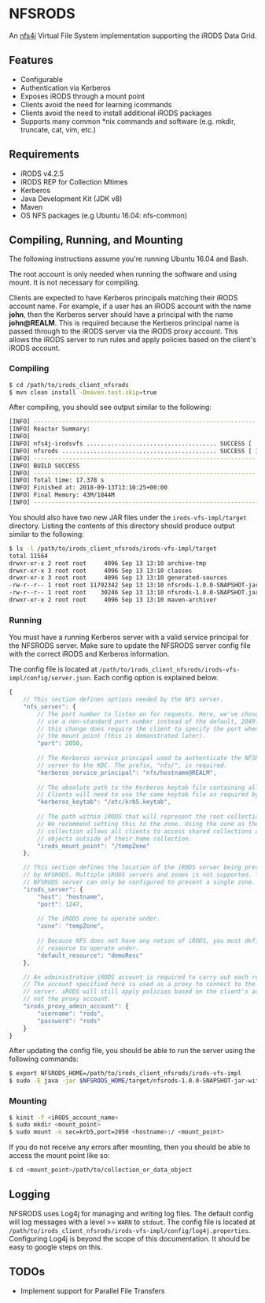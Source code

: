 # NFSRODS
An [nfs4j](https://github.com/dCache/nfs4j) Virtual File System implementation supporting the iRODS Data Grid.

## Features
- Configurable
- Authentication via Kerberos
- Exposes iRODS through a mount point
- Clients avoid the need for learning icommands
- Clients avoid the need to install additional iRODS packages
- Supports many common *nix commands and software (e.g. mkdir, truncate, cat, vim, etc.)

## Requirements
- iRODS v4.2.5
- iRODS REP for Collection Mtimes
- Kerberos
- Java Development Kit (JDK v8)
- Maven
- OS NFS packages (e.g Ubuntu 16.04: nfs-common)

## Compiling, Running, and Mounting
The following instructions assume you're running Ubuntu 16.04 and Bash.

The root account is only needed when running the software and using mount. It is
not necessary for compiling.

Clients are expected to have Kerberos principals matching their iRODS account name. For
example, if a user has an iRODS account with the name **john**, then the Kerberos server should
have a principal with the name **john@REALM**. This is required because the Kerberos principal
name is passed through to the iRODS server via the iRODS proxy account. This allows the iRODS
server to run rules and apply policies based on the client's iRODS account.

### Compiling
```bash
$ cd /path/to/irods_client_nfsrods
$ mvn clean install -Dmaven.test.skip=true
```

After compiling, you should see output similar to the following:
```bash
[INFO] ------------------------------------------------------------------------
[INFO] Reactor Summary:
[INFO] 
[INFO] nfs4j-irodsvfs ..................................... SUCCESS [  0.671 s]
[INFO] nfsrods ............................................ SUCCESS [ 12.955 s]
[INFO] ------------------------------------------------------------------------
[INFO] BUILD SUCCESS
[INFO] ------------------------------------------------------------------------
[INFO] Total time: 17.378 s
[INFO] Finished at: 2018-09-13T13:10:25+00:00
[INFO] Final Memory: 43M/1844M
[INFO] ------------------------------------------------------------------------
```

You should also have two new JAR files under the `irods-vfs-impl/target` directory. Listing
the contents of this directory should produce output similar to the following:
```bash
$ ls -l /path/to/irods_client_nfsrods/irods-vfs-impl/target
total 11564
drwxr-xr-x 2 root root     4096 Sep 13 13:10 archive-tmp
drwxr-xr-x 3 root root     4096 Sep 13 13:10 classes
drwxr-xr-x 3 root root     4096 Sep 13 13:10 generated-sources
-rw-r--r-- 1 root root 11792342 Sep 13 13:10 nfsrods-1.0.0-SNAPSHOT-jar-with-dependencies.jar
-rw-r--r-- 1 root root    30246 Sep 13 13:10 nfsrods-1.0.0-SNAPSHOT.jar
drwxr-xr-x 2 root root     4096 Sep 13 13:10 maven-archiver
```

### Running
You must have a running Kerberos server with a valid service principal for
the NFSRODS server. Make sure to update the NFSRODS server config file with the correct
iRODS and Kerberos information.

The config file is located at `/path/to/irods_client_nfsrods/irods-vfs-impl/config/server.json`.
Each config option is explained below.
```javascript
{
    // This section defines options needed by the NFS server.
    "nfs_server": {
        // The port number to listen on for requests. Here, we've chosen to
        // use a non-standard port number instead of the default, 2049. However,
        // this change does require the client to specify the port when creating
        // the mount point (this is demonstrated later).
        "port": 2050,
        
        // The Kerberos service principal used to authenticate the NFSRODS
        // server to the KDC. The prefix, "nfs/", is required.
        "kerberos_service_principal": "nfs/hostname@REALM",
        
        // The absolute path to the Kerberos keytab file containing all principals.
        // Clients will need to use the same keytab file as required by Kerberos.
        "kerberos_keytab": "/etc/krb5.keytab",
        
        // The path within iRODS that will represent the root collection.
        // We recommend setting this to the zone. Using the zone as the root
        // collection allows all clients to access shared collections and data
        // objects outside of their home collection.
        "irods_mount_point": "/tempZone"
    },

    // This section defines the location of the iRODS server being presented
    // by NFSRODS. Multiple iRODS servers and zones is not supported. The
    // NFSRODS server can only be configured to present a single zone.
    "irods_server": {
        "host": "hostname",
        "port": 1247,
        
        // The iRODS zone to operate under.
        "zone": "tempZone",
        
        // Because NFS does not have any notion of iRODS, you must define which
        // resource to operate under.
        "default_resource": "demoResc"
    },

    // An administrative iRODS account is required to carry out each request.
    // The account specified here is used as a proxy to connect to the iRODS
    // server. iRODS will still apply policies based on the client's account,
    // not the proxy account.
    "irods_proxy_admin_account": {
        "username": "rods",
        "password": "rods"
    }
}
```

After updating the config file, you should be able to run the server using the following commands:
```bash
$ export NFSRODS_HOME=/path/to/irods_client_nfsrods/irods-vfs-impl
$ sudo -E java -jar $NFSRODS_HOME/target/nfsrods-1.0.0-SNAPSHOT-jar-with-dependencies.jar
```

### Mounting
```bash
$ kinit -f <iRODS_account_name>
$ sudo mkdir <mount_point>
$ sudo mount -o sec=krb5,port=2050 <hostname>:/ <mount_point>
```

If you do not receive any errors after mounting, then you should be able to access the mount
point like so:
```bash
$ cd <mount_point>/path/to/collection_or_data_object
```

## Logging
NFSRODS uses Log4j for managing and writing log files. The default config will log messages with a level >= `WARN` to `stdout`. The config file is located at `/path/to/irods_client_nfsrods/irods-vfs-impl/config/log4j.properties`.
Configuring Log4j is beyond the scope of this documentation. It should be easy to google steps on this.

## TODOs
- Implement support for Parallel File Transfers
